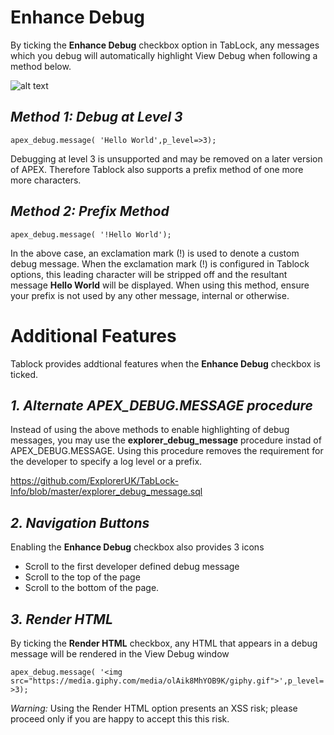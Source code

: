 # Enhance Debug

By ticking the **Enhance Debug** checkbox option in TabLock, any messages which you debug will automatically highlight View Debug when following a method below.

![alt text](https://github.com/ExplorerUK/TabLock-Info/blob/master/tablock-enhanced-debug.PNG?raw=true "Enhanced Debug")

## _Method 1: Debug at Level 3_

`apex_debug.message( 'Hello World',p_level=>3);`

Debugging at level 3 is unsupported and may be removed on a later version of APEX. Therefore Tablock also supports a prefix method of one more more characters.

## _Method 2: Prefix Method_

`apex_debug.message( '!Hello World');`

In the above case, an exclamation mark (!) is used to denote a custom debug message. When the exclamation mark (!) is configured in Tablock options, this leading character will be stripped off and the resultant message **Hello World** will be displayed. When using this method, ensure your prefix is not used by any other message, internal or otherwise.

# Additional Features

Tablock provides addtional features when the **Enhance Debug** checkbox is ticked.

## _1. Alternate  APEX_DEBUG.MESSAGE procedure_

Instead of using the above methods to enable highlighting of debug messages, you may use the **explorer_debug_message** procedure instad of APEX_DEBUG.MESSAGE. Using this procedure removes the requirement for the developer to specify a log level or a prefix.

https://github.com/ExplorerUK/TabLock-Info/blob/master/explorer_debug_message.sql

## _2. Navigation Buttons_

Enabling the **Enhance Debug** checkbox also provides 3 icons
* Scroll to the first developer defined debug message
* Scroll to the top of the page
* Scroll to the bottom of the page.

## _3. Render HTML_

By ticking the **Render HTML** checkbox, any HTML that appears in a debug message will be rendered in the View Debug window

`apex_debug.message( '<img src="https://media.giphy.com/media/olAik8MhYOB9K/giphy.gif">',p_level=>3);`

_Warning:_ Using the Render HTML option presents an XSS risk; please proceed only if you are happy to accept this this risk.
